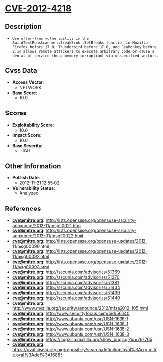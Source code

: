 
# [CVE-2012-4218](http://lists.opensuse.org/opensuse-security-announce/2012-11/msg00021.html)

## Description

- `Use-after-free vulnerability in the BuildTextRunsScanner::BreakSink::SetBreaks function in Mozilla Firefox before 17.0, Thunderbird before 17.0, and SeaMonkey before 2.14 allows remote attackers to execute arbitrary code or cause a denial of service (heap memory corruption) via unspecified vectors.`

## Cvss Data

- **Access Vector**:
  - NETWORK
- **Base Score**:
  - 10.0

## Scores

- **Exploitability Score**:
  - 10.0
- **Impact Score**:
  - 10.0
- **Base Severity**:
  - HIGH

## Other Information

- **Publish Date**:
  - 2012-11-21 12:55:02
- **Vulnerability Status**:
  - Analyzed

## References

- **cve@mitre.org**: http://lists.opensuse.org/opensuse-security-announce/2012-11/msg00021.html
- **cve@mitre.org**: http://lists.opensuse.org/opensuse-security-announce/2013-01/msg00022.html
- **cve@mitre.org**: http://lists.opensuse.org/opensuse-updates/2012-11/msg00090.html
- **cve@mitre.org**: http://lists.opensuse.org/opensuse-updates/2012-11/msg00092.html
- **cve@mitre.org**: http://lists.opensuse.org/opensuse-updates/2012-11/msg00093.html
- **cve@mitre.org**: http://secunia.com/advisories/51369
- **cve@mitre.org**: http://secunia.com/advisories/51370
- **cve@mitre.org**: http://secunia.com/advisories/51381
- **cve@mitre.org**: http://secunia.com/advisories/51434
- **cve@mitre.org**: http://secunia.com/advisories/51439
- **cve@mitre.org**: http://secunia.com/advisories/51440
- **cve@mitre.org**: http://www.mozilla.org/security/announce/2012/mfsa2012-105.html
- **cve@mitre.org**: http://www.securityfocus.com/bid/56640
- **cve@mitre.org**: http://www.ubuntu.com/usn/USN-1636-1
- **cve@mitre.org**: http://www.ubuntu.com/usn/USN-1638-1
- **cve@mitre.org**: http://www.ubuntu.com/usn/USN-1638-2
- **cve@mitre.org**: http://www.ubuntu.com/usn/USN-1638-3
- **cve@mitre.org**: https://bugzilla.mozilla.org/show_bug.cgi?id=767765
- **cve@mitre.org**: https://oval.cisecurity.org/repository/search/definition/oval%3Aorg.mitre.oval%3Adef%3A16885
